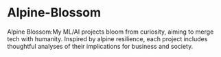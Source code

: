 # Alpine-Blossom
Alpine Blossom:My ML/AI projects bloom from curiosity, aiming to merge tech with humanity. Inspired by alpine resilience, each project includes thoughtful analyses of their implications for business and society.
